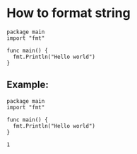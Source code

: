 # How to format string

```golang
package main
import "fmt"

func main() {
  fmt.Println("Hello world")
}
```


## Example: 
```golang
package main
import "fmt"

func main() {
  fmt.Println("Hello world")
}
```
```
1
```

